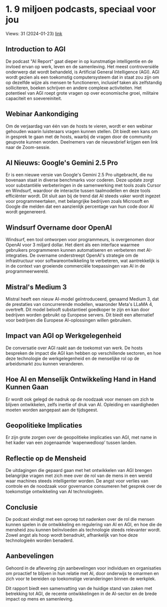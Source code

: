 # 1. 9 miljoen podcasts, speciaal voor jou
Views: 31 (2024-01-23) [link](https://www.youtube.com/watch?v=T60khfcwdk4)


 ## Introduction to AGI
De podcast "AI Report" gaat dieper in op kunstmatige intelligentie en de invloed ervan op werk, leven en de samenleving. Het meest controversiële onderwerp dat wordt behandeld, is Artificial General Intelligence (AGI). AGI wordt gezien als een toekomstig computersysteem dat in staat zou zijn om op dezelfde wijze als mensen te functioneren, inclusief taken als zelfstandig solliciteren, boeken schrijven en andere complexe activiteiten. Het potentieel van AGI roept grote vragen op over economische groei, militaire capaciteit en soevereiniteit.

## Webinar Aankondiging
Om de verjaardag van één van de hosts te vieren, wordt er een webinar gehouden waarin luisteraars vragen kunnen stellen. Dit biedt een kans om in gesprek te gaan met de hosts, waarbij de vragen door de community geupvote kunnen worden. Deelnemers van de nieuwsbrief krijgen een link naar de Zoom-sessie.

## AI Nieuws: Google's Gemini 2.5 Pro
Er is een nieuwe versie van Google's Gemini 2.5 Pro uitgebracht, die nu bovenaan staat in diverse benchmarks voor coderen. Deze update zorgt voor substantiële verbeteringen in de samenwerking met tools zoals Cursor en Windsurf, waardoor de interactie tussen taalmodellen en deze tools efficiënter wordt. Dit sluit aan bij de trend dat AI steeds vaker wordt ingezet voor programmeertaken, met belangrijke bedrijven zoals Microsoft en Google die melden dat een aanzienlijk percentage van hun code door AI wordt gegenereerd.

## Windsurf Overname door OpenAI
Windsurf, een tool ontworpen voor programmeurs, is overgenomen door OpenAI voor 3 miljard dollar. Het dient als een interface waarmee gebruikers programmeren kunnen automatiseren en verbeteren met AI-integraties. De overname onderstreept OpenAI's strategie om de infrastructuur voor softwareontwikkeling te verbeteren, wat aantrekkelijk is in de context van groeiende commerciële toepassingen van AI in de programmeerwereld.

## Mistral's Medium 3
Mistral heeft een nieuw AI-model geïntroduceerd, genaamd Medium 3, dat de prestaties van concurrerende modellen, waaronder Meta's LLaMA 4, overtreft. Dit model belooft substantieel goedkoper te zijn en kan door bedrijven worden gebruikt op Europese servers. Dit biedt een alternatief voor bedrijven die Europese AI-oplossingen willen gebruiken.

## Impact van AGI op Werkgelegenheid
De conversatie over AGI raakt aan de toekomst van werk. De hosts bespreken de impact die AGI kan hebben op verschillende sectoren, en hoe deze technologie de werkgelegenheid en de menselijke rol op de arbeidsmarkt zou kunnen veranderen.

## Hoe AI en Menselijk Ontwikkeling Hand in Hand Kunnen Gaan
Er wordt ook gelegd de nadruk op de noodzaak voor mensen om zich te blijven ontwikkelen, zelfs inertie of druk van AI. Opleiding en vaardigheden moeten worden aangepast aan de tijdsgeest.

## Geopolitieke Implicaties
Er zijn grote zorgen over de geopolitieke implicaties van AGI, met name in het kader van een zogenaamde ‘wapenwedloop’ tussen landen.

## Reflectie op de Mensheid
De uitdagingen die gepaard gaan met het ontwikkelen van AGI brengen belangrijke vragen met zich mee over de rol van de mens in een wereld waar machines steeds intelligenter worden. De angst voor verlies van controle en de noodzaak voor governance consumeren het gesprek over de toekomstige ontwikkeling van AI technologieën.

## Conclusie
De podcast eindigt met een oproep tot nadenken over de rol die mensen kunnen spelen in de ontwikkeling en regulering van AI en AGI, en hoe die de mensheid zou kunnen beïnvloeden als technologie steeds relevanter wordt. Zowel angst als hoop wordt benadrukt, afhankelijk van hoe deze technologieën worden benaderd.

## Aanbevelingen
Gehoord in de aflevering zijn aanbevelingen voor individuen en organisaties om proactief te blijven in hun relatie met AI, door onderwijs te omarmen en zich voor te bereiden op toekomstige veranderingen binnen de werkplek. 

Dit rapport biedt een samenvatting van de huidige stand van zaken met betrekking tot AGI, de recente ontwikkelingen in de AI-sector en de brede impact op mens en samenleving.